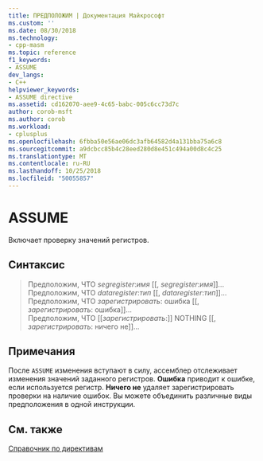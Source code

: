 ```yaml
---
title: ПРЕДПОЛОЖИМ | Документация Майкрософт
ms.custom: ''
ms.date: 08/30/2018
ms.technology:
- cpp-masm
ms.topic: reference
f1_keywords:
- ASSUME
dev_langs:
- C++
helpviewer_keywords:
- ASSUME directive
ms.assetid: cd162070-aee9-4c65-babc-005c6cc73d7c
author: corob-msft
ms.author: corob
ms.workload:
- cplusplus
ms.openlocfilehash: 6fbba50e56ae06dc3afb64582d4a131bba75a6c8
ms.sourcegitcommit: a9dcbcc85b4c28eed280d8e451c494a00d8c4c25
ms.translationtype: MT
ms.contentlocale: ru-RU
ms.lasthandoff: 10/25/2018
ms.locfileid: "50055857"
---
```

# <a name="assume"></a>ASSUME

Включает проверку значений регистров.

## <a name="syntax"></a>Синтаксис

> Предположим, ЧТО *segregister*:*имя* [[, *segregister*:*имя*]]...<br/>
> Предположим, ЧТО *dataregister*:*тип* [[, *dataregister*:*тип*]]...<br/>
> Предположим, ЧТО *зарегистрировать*: ошибка [[, *зарегистрировать*: ошибка]]...<br/>
> Предположим, ЧТО [[*зарегистрировать*:]] NOTHING [[, *зарегистрировать*: ничего не]]...

## <a name="remarks"></a>Примечания

После `ASSUME` изменения вступают в силу, ассемблер отслеживает изменения значений заданного регистров. **Ошибка** приводит к ошибке, если используется регистр. **Ничего не** удаляет зарегистрировать проверки на наличие ошибок. Вы можете объединить различные виды предположения в одной инструкции.

## <a name="see-also"></a>См. также

[Справочник по директивам](../../assembler/masm/directives-reference.md)<br/>